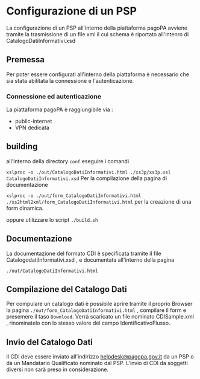 # Configurazione di un PSP

La configurazione di un PSP all'interno della piattaforma pagoPA avviene tramite la trasmissione di un file xml il cui schema è riportato all'intenro di CatalogoDatiInformativi.xsd

## Premessa

Per poter essere configurati all'interno della piattaforma è necessario che sia stata abilitata la connessione e l'autenticazione.

### Connessione ed autenticazione

La piattaforma pagoPA è raggiungibile via :

- public-internet
- VPN dedicata

## building

all'interno della directory `conf` eseguire i comandi 

`xslproc -o ./out/CatalogoDatiInformativi.html ./xs3p/xs3p.xsl CatalogoDatiInformativi.xsd`
Per la compilazione della pagina di documentazione 

`xslproc -o ./out/form_CatalogoDatiInformativi.html ./xs2html2xml/form_CatalogoDatiInformativi.html`
per la creazione di una form dinamica.

oppure utilizzare lo script `./build.sh`

## Documentazione

La documentazione del formato CDI è specificata tramite il file CatalogodatiInformativi.xsd , e documentata all'interno della pagina

`./out/CatalogoDatiInformativi.html`

## Compilazione del Catalogo Dati

Per compulare un catalogo dati è possibile aprire tramite il proprio Browser la pagina `./out/form_CatalogoDatiInformativi.html` , compilare il form e presemere il taso `Download`.
Verrà scaricato un file nominato CDISample.xml , rinominatelo con lo stesso valore del campo IdentificativoFlusso.

## Invio del Catalogo Dati

Il CDI deve essere inviato all'indirizzo helpdesk@pagopa.gov.it da un PSP o da un Mandatario Qualificato nominato dal PSP. L'invio di CDI da soggetti diversi non sarà preso in considerazione.
